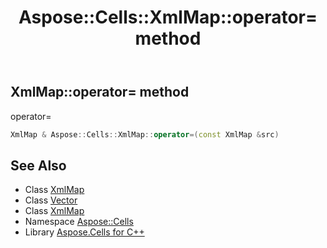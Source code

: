 ﻿---
title: Aspose::Cells::XmlMap::operator= method
linktitle: operator=
second_title: Aspose.Cells for C++ API Reference
description: 'Aspose::Cells::XmlMap::operator= method. operator= in C++.'
type: docs
weight: 300
url: /cpp/aspose.cells/xmlmap/operator_asm/
---
## XmlMap::operator= method


operator=

```cpp
XmlMap & Aspose::Cells::XmlMap::operator=(const XmlMap &src)
```

## See Also

* Class [XmlMap](../)
* Class [Vector](../../vector/)
* Class [XmlMap](../)
* Namespace [Aspose::Cells](../../)
* Library [Aspose.Cells for C++](../../../)
